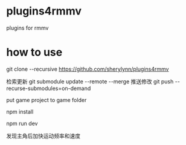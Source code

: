 # plugins4rmmv
plugins for rmmv

# how to use
git clone --recursive https://github.com/sherylynn/plugins4rmmv

检索更新
git submodule update --remote --merge
推送修改
git push --recurse-submodules=on-demand

put game project to game folder

npm install

npm run dev


发现主角后加快运动频率和速度
